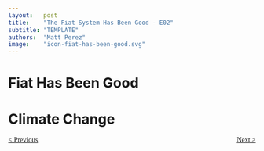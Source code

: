 ```yaml
---
layout:   post
title:    "The Fiat System Has Been Good - E02"
subtitle: "TEMPLATE"
authors:  "Matt Perez"
image:    "icon-fiat-has-been-good.svg"
---
```


<div style="display:none; ">
 <p>Time for an alternative to the bug.</p>
</div>

<h1>Fiat Has Been Good</h1>
 <p></p>
 
 <p></p>

 <p></p>

 <h1>Climate Change</h1>
  <p></p>
  
  <p></p>
  
  <p></p>


<div style="margin-bottom:1in; font-family: American Typewriter, serif; ">
 <span style="float:left; "> <a href="https://radicalcompanies.com/2024/11/28/boo4-intro">&lt; Previous</a></span>
 <span style="float:right; "><a href="https://radicalcompanies.com/2024/12/01/boo4-02">Next &gt;</a></span>
</div>
